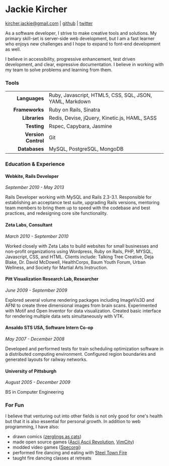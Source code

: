 Jackie Kircher
==============

kircher.jackie@gmail.com |
[github](https://github.com/jackiekircher) |
[twitter](https://twitter.com/jackiekircher)

As a software developer, I strive to make creative tools and solutions.
My primary skill-set is server-side web development, but I am a fast
learner who enjoys new challenges and I hope to expand to font-end
development as well.

I believe in accessibility, progressive enhancement, test driven development,
and clear, expressive documentation. I believe in working with my team
to solve problems and learning from them.


### Tools

|                     |                                                         |
|--------------------:|:--------------------------------------------------------|
|       **Languages** | Ruby, Javascript, HTML5, CSS, SQL, JSON, YAML, Markdown |
|      **Frameworks** | Ruby on Rails, Sinatra                                  |
|       **Libraries** | Redis, Devise, jQuery, Kinetic.js, HAML, SASS           |
|         **Testing** | Rspec, Capybara, Jasmine                                |
| **Version Control** | Git                                                     |
|       **Databases** | MySQL, PostgreSQL, MongoDB                              |


### Education & Experience

#### Webkite, Rails Developer
*September 2010 - May 2013*

Rails Developer working with MySQL and Rails 2.3-3.1. Responsible for establishing
an acceptance test suite, upgrading Rails versions, mentoring team members to bring
them up to speed with the codebase and best practices, and redesigning core site
functionality.


#### Zeta Labs, Consultant
*March 2010 - September 2010*

Worked closely with Zeta Labs to build websites for small businesses and non-profit
organizations using Wordpress, Ruby on Rails, PHP, MYSQL, Javascript, CSS, and
HTML. Clients include: Talking Tree Creative, Deja Blake, Dr. David McDowell,
HealthCorps, Baum Youth Forum, Urban Wellness, and Society for Martial Arts
Instruction.


#### Pitt Visualization Research Lab, Researcher
*June 2009 - September 2009*

Explored several volume rendering packages including ImageVis3D and AFNI to create
three dimensional images from brain scans. Experimented with Motif and Open Inventor
for data visualization. Created basic interface for rendering multiple data sets
simultaneously with VTK.


#### Ansaldo STS USA, Software Intern Co-op
*May 2007 - December 2008*

Developed and performed tests for train scheduling optimization software in a
distributed computing environment. Configured region boundaries and generated
layouts for railway networks.


#### University of Pittsburgh
*August 2005 - December 2009*

BS in Computer Engineering


### For Fun

  I believe that venturing out into other fields is not only good for
  one's health but that it is also essential for personal growth. In addition
  to web programming, I have also:

  - drawn comics ([zerglings as cats](http://zerglingsascats.com))
  - made open source games ([Ascii Ascii Revolution](https://github.com/jackiekircher/AsciiAsciiRevolution), [VimCity](https://github.com/jackiekircher/VimCity))
  - modded video games ([Specorgi](https://github.com/jackiekircher/specorgi))
  - performed fire dancing and eating with [Steel Town Fire](http://steeltownfire.org/)
  - taught fire dancing classes at retreats

